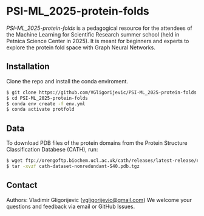 # PSI-ML_2025-protein-folds

*PSI-ML_2025-protein-folds* is a pedagogical resource for the attendees of the Machine Learning for Scientific Research summer school (held in Petnica Science Center in 2025). It is meant for beginners and experts to explore the protein fold space with Graph Neural Networks.

## Installation

Clone the repo and install the conda enviroment. 

```bash
$ git clone https://github.com/VGligorijevic/PSI-ML_2025-protein-folds.git
$ cd PSI-ML_2025-protein-folds
$ conda env create -f env.yml
$ conda activate protfold
```

## Data
To download PDB files of the protein domains from the Protein Structure Classification Databese (CATH), run:

```bash
$ wget ftp://orengoftp.biochem.ucl.ac.uk/cath/releases/latest-release/non-redundant-data-sets/cath-dataset-nonredundant-S40.pdb.tgz
$ tar -xvzf cath-dataset-nonredundant-S40.pdb.tgz 
```

## Contact

Authors: Vladimir Gligorijevic (vgligorijevic@gmail.com)
We welcome your questions and feedback via email or GitHub Issues.
